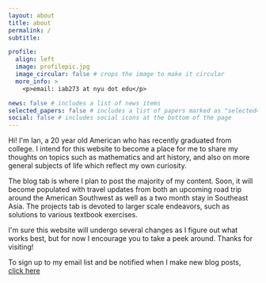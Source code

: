 ```yaml
---
layout: about
title: about
permalink: /
subtitle: 

profile:
  align: left
  image: profilepic.jpg
  image_circular: false # crops the image to make it circular
  more_info: >
    <p>email: iab273 at nyu dot edu</p>

news: false # includes a list of news items
selected_papers: false # includes a list of papers marked as "selected={true}"
social: false # includes social icons at the bottom of the page
---
```


Hi! I'm Ian, a 20 year old American who has recently graduated from college. I intend for this website to become a place for me to share my thoughts on topics such as mathematics and art history, and also on more general subjects of life which reflect my own curiosity. 

The blog tab is where I plan to post the majority of my content. Soon, it will become populated with travel updates from both an upcoming road trip around the American Southwest as well as a two month stay in Southeast Asia. The projects tab is devoted to larger scale endeavors, such as solutions to various textbook exercises.

I'm sure this website will undergo several changes as I figure out what works best, but for now I encourage you to take a peek around. Thanks for visiting!

To sign up to my email list and be notified when I make new blog posts, [click here](https://ianbeard.ck.page/c7f727312c)

